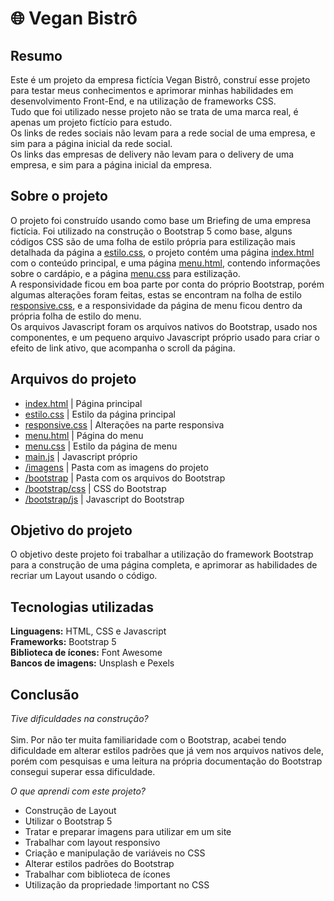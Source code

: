 # 🌐 Vegan Bistrô
## Resumo
Este é um projeto da empresa fictícia Vegan Bistrô, construí esse projeto para testar meus conhecimentos e aprimorar minhas habilidades em desenvolvimento Front-End, e na utilização de frameworks CSS. <br>
Tudo que foi utilizado nesse projeto não se trata de uma marca real, é apenas um projeto fictício para estudo. <br>
Os links de redes sociais não levam para a rede social de uma empresa, e sim para a página inicial da rede social. <br>
Os links das empresas de delivery não levam para o delivery de uma empresa, e sim para a página inicial da empresa.

## Sobre o projeto
O projeto foi construído usando como base um Briefing de uma empresa fictícia. Foi utilizado na construção o Bootstrap 5 como base, alguns códigos CSS são de uma folha de estilo própria para estilização mais detalhada da página a <a href="https://github.com/luisfelipens1/Vegan_Bistro/blob/main/estilo.css">estilo.css</a>, o projeto contém uma página <a href="https://github.com/luisfelipens1/Vegan_Bistro/blob/main/index.html">index.html</a> com o conteúdo principal, e uma página <a href="https://github.com/luisfelipens1/Vegan_Bistro/blob/main/menu.html">menu.html</a>, contendo informações sobre o cardápio, e a página <a href="https://github.com/luisfelipens1/Vegan_Bistro/blob/main/menu.css">menu.css</a> para estilização. <br>
A responsividade ficou em boa parte por conta do próprio Bootstrap, porém algumas alterações foram feitas, estas se encontram na folha de estilo <a href="https://github.com/luisfelipens1/Vegan_Bistro/blob/main/responsive.css">responsive.css</a>, e a responsividade da página de menu ficou dentro da própria folha de estilo do menu. <br>
Os arquivos Javascript foram os arquivos nativos do Bootstrap, usado nos componentes, e um pequeno arquivo Javascript próprio usado para criar o efeito de link ativo, que acompanha o scroll da página.

## Arquivos do projeto
- <a href="https://github.com/luisfelipens1/Vegan_Bistro/blob/main/index.html">index.html</a> | Página principal
- <a href="https://github.com/luisfelipens1/Vegan_Bistro/blob/main/estilo.css">estilo.css</a> | Estilo da página principal
- <a href="https://github.com/luisfelipens1/Vegan_Bistro/blob/main/responsive.css">responsive.css</a> | Alterações na parte responsiva 
- <a href="https://github.com/luisfelipens1/Vegan_Bistro/blob/main/menu.html">menu.html</a> | Página do menu
- <a href="https://github.com/luisfelipens1/Vegan_Bistro/blob/main/menu.css">menu.css</a> | Estilo da página de menu
- <a href="https://github.com/luisfelipens1/Vegan_Bistro/blob/main/main.js">main.js</a> | Javascript próprio
- <a href="https://github.com/luisfelipens1/Vegan_Bistro/tree/main/imagens">/imagens</a> | Pasta com as imagens do projeto
- <a href="https://github.com/luisfelipens1/Vegan_Bistro/tree/main/bootstrap">/bootstrap</a> | Pasta com os arquivos do Bootstrap
- <a href="https://github.com/luisfelipens1/Vegan_Bistro/tree/main/bootstrap/css">/bootstrap/css</a> | CSS do Bootstrap
- <a href="https://github.com/luisfelipens1/Vegan_Bistro/tree/main/bootstrap/js">/bootstrap/js</a> | Javascript do Bootstrap

## Objetivo do projeto
O objetivo deste projeto foi trabalhar a utilização do framework Bootstrap para a construção de uma página completa, e aprimorar as habilidades de recriar um Layout usando o código.

## Tecnologias utilizadas
__Linguagens:__ HTML, CSS e Javascript <br>
__Frameworks:__ Bootstrap 5 <br>
__Biblioteca de ícones:__ Font Awesome <br>
__Bancos de imagens:__ Unsplash e Pexels

## Conclusão
_Tive dificuldades na construção?_ <br><br>
Sim. Por não ter muita familiaridade com o Bootstrap, acabei tendo dificuldade em alterar estilos padrões que já vem nos arquivos nativos dele, porém com pesquisas e uma leitura na própria documentação do Bootstrap consegui superar essa dificuldade.

_O que aprendi com este projeto?_ <br>
-	Construção de Layout
-	Utilizar o Bootstrap 5
-	Tratar e preparar imagens para utilizar em um site
-	Trabalhar com layout responsivo
-	Criação e manipulação de variáveis no CSS
-	Alterar estilos padrões do Bootstrap
-	Trabalhar com biblioteca de ícones
-	Utilização da propriedade !important no CSS

